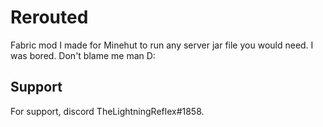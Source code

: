 
# Rerouted

Fabric mod I made for Minehut to run any server jar file you would need. I was bored. Don't blame me man D:


## Support

For support, discord TheLightningReflex#1858.

